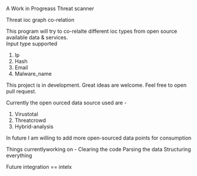 A Work in Progreass Threat scanner

Threat ioc graph co-relation 

This program will try to co-relalte different ioc types from open source available data & services.  
Input type supported 
1. Ip
2. Hash
3. Email
4. Malware_name

This project is in development.
Great ideas are welcome. 
Feel free to open pull request. 



Currently the open ourced data source used are -
1. Virustotal
2. Threatcrowd
3. Hybrid-analysis

In future I am willing to add more open-sourced data points for consumption 

Things currentlyworking on - 
Clearing the code 
Parsing the data 
Structuring everything

Future integration == intelx

